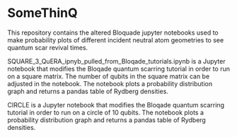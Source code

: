# SomeThinQ

This repository contains the altered Bloquade jupyter notebooks used to make probability plots of different incident neutral atom geometries to see quantum scar revival times.

SQUARE_3_QuERA_ipnyb_pulled_from_Bloqade_tutorials.ipynb is a Jupyter notebook that modifies the Bloqade quantum scarring tutorial in order to run on a square matrix. The number of qubits in the square matrix can be adjusted in the notebook. The notebook plots a probability distribution graph and returns a pandas table of Rydberg densities.

CIRCLE is a Jupyter notebook that modifies the Bloqade quantum scarring tutorial in order to run on a circle of 10 qubits. The notebook plots a probability distribution graph and returns a pandas table of Rydberg densities.
